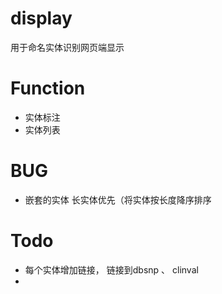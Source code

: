 # display

用于命名实体识别网页端显示

# Function

* 实体标注
* 实体列表

# BUG

* 嵌套的实体  长实体优先（将实体按长度降序排序

# Todo

* 每个实体增加链接， 链接到dbsnp 、 clinval
*
